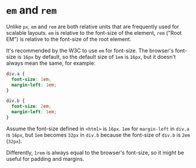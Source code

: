 # `em` and `rem`

Unlike `px`, `em` and `rem` are both relative units that are frequently used for scalable layouts. `em` is relative to the font-size of the element, `rem` ("Root EM") is relative to the font-size of the root element.

It's recommended by the W3C to use `em` for font-size. The browser's font-size is `16px` by default, so the default size of `1em` is `16px`, but it doesn't always mean the same, for example:

```css
div.a {
  font-size: 1em;
  margin-left: 1em;
}

div.b {
  font-size: 2em;
  margin-left: 1em;
}
```

Assume the font-size defined in `<html>` is `16px`. `1em` for `margin-left` in `div.a` is `16px`, but `1em` becomes `32px` in `div.b` because the font-size of `div.b` is `2em` (`32px`).

Differently, `1rem` is always equal to the browser's font-size, so it might be useful for padding and margins.
